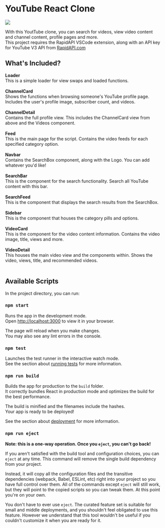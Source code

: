 # YouTube React Clone

<img src="https://i.ibb.co/qCh7nvF/youtube-clone.png">

With this YoutTube clone, you can search for videos, view video content and channel content, profile pages and more.<br>
This project requires the RapidAPI VSCode extension, along with an API key for YouTube V3 API from <a href="https://RapidAPI.com/">RapidAPI.com</a>

## What's Included?

<b>Loader</b><br>
This is a simple loader for view swaps and loaded functions.<br><br>
<b>ChannelCard</b><br>
Shows the functions when browsing someone's YouTube profile page. Includes the user's profile image, subscriber count, and videos.<br><br>
<b>ChannelDetail</b><br>
Contains the full profile view. This includes the ChannelCard view from above and the Videos component.<br><br>
<b>Feed</b><br>
This is the main page for the script. Contains the video feeds for each specified category option.<br><br>
<b>Navbar</b><br>
Contains the SearchBox component, along with the Logo. You can add whatever you'd like!<br><br>
<b>SearchBar</b><br>
This is the component for the search functionality. Search all YouTube content with this bar.<br><br>
<b>SearchFeed</b><br>
This is the component that displays the search results from the SearchBox.<br><br>
<b>Sidebar</b><br>
This is the component that houses the category pills and options.<br><br>
<b>VideoCard</b><br>
This is the component for the video content information. Contains the video image, title, views and more.<br><br>
<b>VideoDetail</b><br>
This houses the main video view and the components within. Shows the video, views, title, and recommended videos.<br><br>

## Available Scripts

In the project directory, you can run:

### `npm start`

Runs the app in the development mode.\
Open [http://localhost:3000](http://localhost:3000) to view it in your browser.

The page will reload when you make changes.\
You may also see any lint errors in the console.

### `npm test`

Launches the test runner in the interactive watch mode.\
See the section about [running tests](https://facebook.github.io/create-react-app/docs/running-tests) for more information.

### `npm run build`

Builds the app for production to the `build` folder.\
It correctly bundles React in production mode and optimizes the build for the best performance.

The build is minified and the filenames include the hashes.\
Your app is ready to be deployed!

See the section about [deployment](https://facebook.github.io/create-react-app/docs/deployment) for more information.

### `npm run eject`

**Note: this is a one-way operation. Once you `eject`, you can't go back!**

If you aren't satisfied with the build tool and configuration choices, you can `eject` at any time. This command will remove the single build dependency from your project.

Instead, it will copy all the configuration files and the transitive dependencies (webpack, Babel, ESLint, etc) right into your project so you have full control over them. All of the commands except `eject` will still work, but they will point to the copied scripts so you can tweak them. At this point you're on your own.

You don't have to ever use `eject`. The curated feature set is suitable for small and middle deployments, and you shouldn't feel obligated to use this feature. However we understand that this tool wouldn't be useful if you couldn't customize it when you are ready for it.
